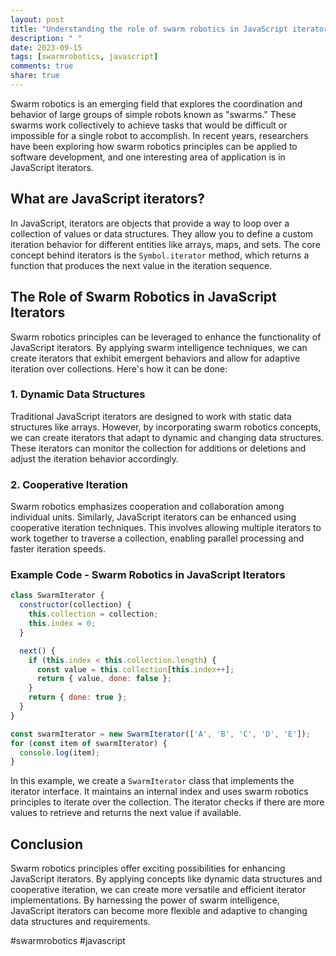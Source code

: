 ```yaml
---
layout: post
title: "Understanding the role of swarm robotics in JavaScript iterators"
description: " "
date: 2023-09-15
tags: [swarmrobotics, javascript]
comments: true
share: true
---
```


Swarm robotics is an emerging field that explores the coordination and behavior of large groups of simple robots known as "swarms." These swarms work collectively to achieve tasks that would be difficult or impossible for a single robot to accomplish. In recent years, researchers have been exploring how swarm robotics principles can be applied to software development, and one interesting area of application is in JavaScript iterators.

## What are JavaScript iterators?

In JavaScript, iterators are objects that provide a way to loop over a collection of values or data structures. They allow you to define a custom iteration behavior for different entities like arrays, maps, and sets. The core concept behind iterators is the `Symbol.iterator` method, which returns a function that produces the next value in the iteration sequence.

## The Role of Swarm Robotics in JavaScript Iterators

Swarm robotics principles can be leveraged to enhance the functionality of JavaScript iterators. By applying swarm intelligence techniques, we can create iterators that exhibit emergent behaviors and allow for adaptive iteration over collections. Here's how it can be done:

### 1. Dynamic Data Structures

Traditional JavaScript iterators are designed to work with static data structures like arrays. However, by incorporating swarm robotics concepts, we can create iterators that adapt to dynamic and changing data structures. These iterators can monitor the collection for additions or deletions and adjust the iteration behavior accordingly.

### 2. Cooperative Iteration

Swarm robotics emphasizes cooperation and collaboration among individual units. Similarly, JavaScript iterators can be enhanced using cooperative iteration techniques. This involves allowing multiple iterators to work together to traverse a collection, enabling parallel processing and faster iteration speeds.

### Example Code - Swarm Robotics in JavaScript Iterators

```javascript
class SwarmIterator {
  constructor(collection) {
    this.collection = collection;
    this.index = 0;
  }

  next() {
    if (this.index < this.collection.length) {
      const value = this.collection[this.index++];
      return { value, done: false };
    }
    return { done: true };
  }
}

const swarmIterator = new SwarmIterator(['A', 'B', 'C', 'D', 'E']);
for (const item of swarmIterator) {
  console.log(item);
}
```

In this example, we create a `SwarmIterator` class that implements the iterator interface. It maintains an internal index and uses swarm robotics principles to iterate over the collection. The iterator checks if there are more values to retrieve and returns the next value if available.

## Conclusion

Swarm robotics principles offer exciting possibilities for enhancing JavaScript iterators. By applying concepts like dynamic data structures and cooperative iteration, we can create more versatile and efficient iterator implementations. By harnessing the power of swarm intelligence, JavaScript iterators can become more flexible and adaptive to changing data structures and requirements.

#swarmrobotics #javascript